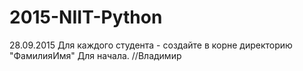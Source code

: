 # 2015-NIIT-Python

28.09.2015
Для каждого студента - создайте в корне директорию "ФамилияИмя"
Для начала.
//Владимир

